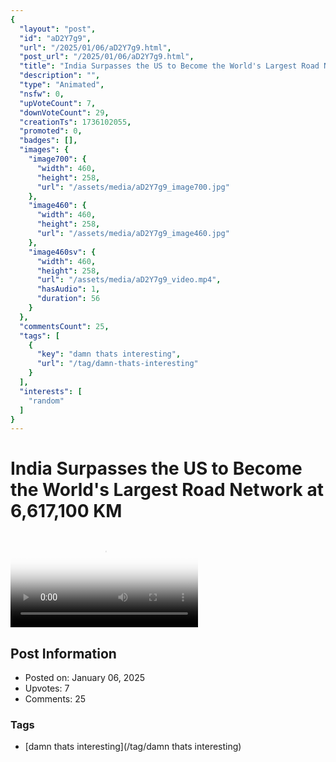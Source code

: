 ```yaml
---
{
  "layout": "post",
  "id": "aD2Y7g9",
  "url": "/2025/01/06/aD2Y7g9.html",
  "post_url": "/2025/01/06/aD2Y7g9.html",
  "title": "India Surpasses the US to Become the World's Largest Road Network at 6,617,100 KM",
  "description": "",
  "type": "Animated",
  "nsfw": 0,
  "upVoteCount": 7,
  "downVoteCount": 29,
  "creationTs": 1736102055,
  "promoted": 0,
  "badges": [],
  "images": {
    "image700": {
      "width": 460,
      "height": 258,
      "url": "/assets/media/aD2Y7g9_image700.jpg"
    },
    "image460": {
      "width": 460,
      "height": 258,
      "url": "/assets/media/aD2Y7g9_image460.jpg"
    },
    "image460sv": {
      "width": 460,
      "height": 258,
      "url": "/assets/media/aD2Y7g9_video.mp4",
      "hasAudio": 1,
      "duration": 56
    }
  },
  "commentsCount": 25,
  "tags": [
    {
      "key": "damn thats interesting",
      "url": "/tag/damn-thats-interesting"
    }
  ],
  "interests": [
    "random"
  ]
}
---
```


# India Surpasses the US to Become the World's Largest Road Network at 6,617,100 KM

<video controls playsinline loop poster="/assets/media/aD2Y7g9_image460.jpg">
  <source src="/assets/media/aD2Y7g9_video.mp4" type="video/mp4">
  Your browser does not support the video tag.
</video>

## Post Information

- Posted on: January 06, 2025
- Upvotes: 7
- Comments: 25

### Tags

- [damn thats interesting](/tag/damn thats interesting)
